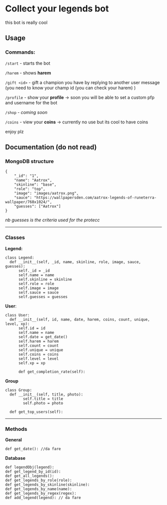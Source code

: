 # Collect your legends bot

this bot is really cool

## Usage
### Commands:
`/start` - starts the bot

`/harem` - shows **harem**

`/gift <id>` - gift a champion you have by replying to another user message (you need to know your champ id (you can check your harem) )

`/profile` - show your **profile** -> soon you will be able to set a custom pfp and username for the bot

`/shop` - *coming soon*

`/coins` - view your **coins** -> currently no use but its cool to have coins


enjoy plz 


## Documentation (do not read)
 
### MongoDB structure

    {
    	"_id": "1",
    	"name": "Aatrox",
    	"skinline": "base",
    	"role": "top",
    	"image": "images/aatrox.png",
    	"sauce": "https://wallpapersden.com/aatrox-legends-of-runeterra-wallpaper/768x1024/",
    	"guesses": ["Aatrox"]
    }

*nb guesses is the criteria used for the protecc*
<hr>


### Classes


**Legend:**
  

    class Legend:
	  def __init__(self, _id, name, skinline, role, image, sauce, guesses):
		  self._id = _id
		  self.name = name
		  self.skinline = skinline	 
		  self.role = role
		  self.image = image
		  self.sauce = sauce
		  self.guesses = guesses

**User**:

    class User:
      def __init__(self, id, name, date, harem, coins, count, unique, level, xp):
	      self.id = id
	      self.name = name
	      self.date = get_date()
	      self.harem = harem
	      self.count = count
	      self.unique = unique
	      self.coins = coins
	      self.level = level
	      self.xp = xp
	      
	      def get_completion_rate(self):

**Group**

    class Group:
      def __init__(self, title, photo):
	        self.title = title
	        self.photo = photo
    
      def get_top_users(self):

<hr>

### Methods
**General**

    def get_date(): //da fare

**Database**

    def legendObj(legend):
    def get_legend_by_id(id):
    def get_all_legends():
    def get_legends_by_role(role):
    def get_legends_by_skinline(skinline):
    def get_legends_by_name(name):
    def get_legends_by_regex(regex):
    def add_legend(legend): // da fare
